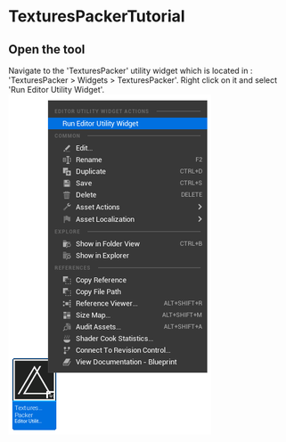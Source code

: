 # TexturesPackerTutorial

## Open the tool

Navigate to the 'TexturesPacker' utility widget which is located in : 'TexturesPacker > Widgets > TexturesPacker'.
Right click on it and select 'Run Editor Utility Widget'.
![alt text](/src/0.png)
